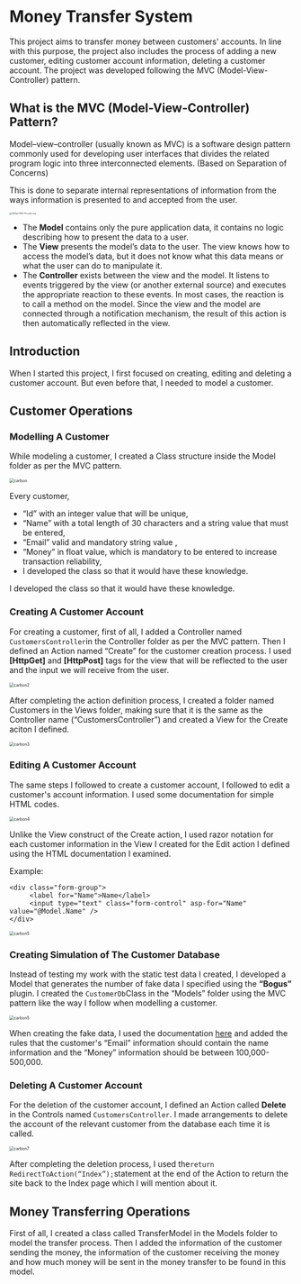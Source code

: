 # Money Transfer System

This project aims to transfer money between customers' accounts. In line with this purpose, the project also includes the process of adding a new customer, editing customer account information, deleting a customer account. The project was developed following the MVC (Model-View-Controller) pattern.



## What is the MVC (Model-View-Controller) Pattern?

Model–view–controller (usually known as MVC) is a software design pattern commonly used for developing user interfaces that divides the related program logic into three interconnected elements. (Based on Separation of Concerns)

This is done to separate internal representations of information from the ways information is presented to and accepted from the user.

<img src="https://raw.githubusercontent.com/EmirhannSahinn/Money-Transfer-System/main/items/mvc-process.png" alt="1200px-MVC-Process.svg" style="zoom:25%;"/>

- The **Model** contains only the pure application data, it contains no logic describing how to present the data to a user.
- The **View** presents the model’s data to the user. The view knows how to access the model’s data, but it does not know what this data means or what the user can do to manipulate it.
- The **Controller** exists between the view and the model. It listens to events triggered by the view (or another external source) and executes the appropriate reaction to these events. In most cases, the reaction is to call a method on the model. Since the view and the model are connected through a notification mechanism, the result of this action is then automatically reflected in the view.



## Introduction

When I started this project, I first focused on creating, editing and deleting a customer account. But even before that, I needed to model a customer.



## Customer Operations

### Modelling A Customer

While modeling a customer, I created a Class structure inside the Model folder as per the MVC pattern.

<img src="https://raw.githubusercontent.com/EmirhannSahinn/Money-Transfer-System/main/items/carbon.png" alt="carbon" style="zoom:50%;" />

Every customer,

- “Id” with an integer value that will be unique,
- “Name” with a total length of 30 characters and a string value that must be entered,
- “Email” valid and mandatory string value ,
- “Money” in float value, which is mandatory to be entered to increase transaction reliability,
- I developed the class so that it would have these knowledge.

I developed the class so that it would have these knowledge.

### Creating A Customer Account

For creating a customer, first of all, I added a Controller named `CustomersController`in the Controller folder as per the MVC pattern. Then I defined an Action named “Create” for the customer creation process. I used **[HttpGet]** and **[HttpPost]** tags for the view that will be reflected to the user and the input we will receive from the user.

<img src="https://raw.githubusercontent.com/EmirhannSahinn/Money-Transfer-System/main/items/carbon2.png" alt="carbon2" style="zoom:50%;" />

After completing the action definition process, I created a folder named Customers in the Views folder, making sure that it is the same as the Controller name (“CustomersController”) and created a View for the Create aciton I defined.

<img src="https://raw.githubusercontent.com/EmirhannSahinn/Money-Transfer-System/main/items/carbon3.png" alt="carbon3" style="zoom:50%;" />

### Editing A Customer Account

The same steps I followed to create a customer account, I followed to edit a customer's account information. I used some documentation for simple HTML codes.

<img src="https://raw.githubusercontent.com/EmirhannSahinn/Money-Transfer-System/main/items/carbon4.png" alt="carbon4" style="zoom:50%;" />

Unlike the View construct of the Create action, I used razor notation for each customer information in the View I created for the Edit action I defined using the HTML documentation I examined.

Example:

````````
<div class="form-group">
     <label for="Name">Name</label>
     <input type="text" class="form-control" asp-for="Name" value="@Model.Name" />
</div>
````````



<img src="https://raw.githubusercontent.com/EmirhannSahinn/Money-Transfer-System/main/items/carbon5.png" alt="carbon5" style="zoom:50%;" />

### Creating Simulation of The Customer Database 

Instead of testing my work with the static test data I created, I developed a Model that generates the number of fake data I specified using the **“Bogus”** plugin. I created the `CustomerDb`Class in the “Models” folder using the MVC pattern like the way I follow when modelling a customer.   

<img src="https://raw.githubusercontent.com/EmirhannSahinn/Money-Transfer-System/main/items/carbon6.png" alt="carbon5" style="zoom:50%;" />



When creating the fake data, I used the documentation [here](https://wildermuth.com/2023/01/29/generating-sample-data-with-bogus/) and added the rules that the customer's “Email” information should contain the name information and the “Money” information should be between 100,000-500,000.

### Deleting A Customer Account

For the deletion of the customer account, I defined an Action called **Delete** in the Controls named `CustomersController`. I made arrangements to delete the account of the relevant customer from the database each time it is called.

<img src="https://raw.githubusercontent.com/EmirhannSahinn/Money-Transfer-System/main/items/carbon7.png" alt="carbon7" style="zoom:50%;" />

After completing the deletion process, I used the`return RedirectToAction(“Index”);`statement at the end of the Action to return the site back to the Index page which I will mention about it.

## Money Transferring Operations

First of all, I created a class called TransferModel in the Models folder to model the transfer process. Then I added the information of the customer sending the money, the information of the customer receiving the money and how much money will be sent in the money transfer to be found in this model.

